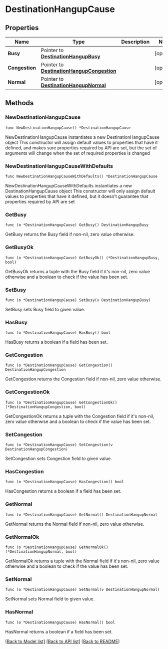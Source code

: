 # DestinationHangupCause

## Properties

Name | Type | Description | Notes
------------ | ------------- | ------------- | -------------
**Busy** | Pointer to [**DestinationHangupBusy**](DestinationHangupBusy.md) |  | [optional]
**Congestion** | Pointer to [**DestinationHangupCongestion**](DestinationHangupCongestion.md) |  | [optional]
**Normal** | Pointer to [**DestinationHangupNormal**](DestinationHangupNormal.md) |  | [optional]

## Methods

### NewDestinationHangupCause

`func NewDestinationHangupCause() *DestinationHangupCause`

NewDestinationHangupCause instantiates a new DestinationHangupCause object
This constructor will assign default values to properties that have it defined,
and makes sure properties required by API are set, but the set of arguments
will change when the set of required properties is changed

### NewDestinationHangupCauseWithDefaults

`func NewDestinationHangupCauseWithDefaults() *DestinationHangupCause`

NewDestinationHangupCauseWithDefaults instantiates a new DestinationHangupCause object
This constructor will only assign default values to properties that have it defined,
but it doesn't guarantee that properties required by API are set

### GetBusy

`func (o *DestinationHangupCause) GetBusy() DestinationHangupBusy`

GetBusy returns the Busy field if non-nil, zero value otherwise.

### GetBusyOk

`func (o *DestinationHangupCause) GetBusyOk() (*DestinationHangupBusy, bool)`

GetBusyOk returns a tuple with the Busy field if it's non-nil, zero value otherwise
and a boolean to check if the value has been set.

### SetBusy

`func (o *DestinationHangupCause) SetBusy(v DestinationHangupBusy)`

SetBusy sets Busy field to given value.

### HasBusy

`func (o *DestinationHangupCause) HasBusy() bool`

HasBusy returns a boolean if a field has been set.

### GetCongestion

`func (o *DestinationHangupCause) GetCongestion() DestinationHangupCongestion`

GetCongestion returns the Congestion field if non-nil, zero value otherwise.

### GetCongestionOk

`func (o *DestinationHangupCause) GetCongestionOk() (*DestinationHangupCongestion, bool)`

GetCongestionOk returns a tuple with the Congestion field if it's non-nil, zero value otherwise
and a boolean to check if the value has been set.

### SetCongestion

`func (o *DestinationHangupCause) SetCongestion(v DestinationHangupCongestion)`

SetCongestion sets Congestion field to given value.

### HasCongestion

`func (o *DestinationHangupCause) HasCongestion() bool`

HasCongestion returns a boolean if a field has been set.

### GetNormal

`func (o *DestinationHangupCause) GetNormal() DestinationHangupNormal`

GetNormal returns the Normal field if non-nil, zero value otherwise.

### GetNormalOk

`func (o *DestinationHangupCause) GetNormalOk() (*DestinationHangupNormal, bool)`

GetNormalOk returns a tuple with the Normal field if it's non-nil, zero value otherwise
and a boolean to check if the value has been set.

### SetNormal

`func (o *DestinationHangupCause) SetNormal(v DestinationHangupNormal)`

SetNormal sets Normal field to given value.

### HasNormal

`func (o *DestinationHangupCause) HasNormal() bool`

HasNormal returns a boolean if a field has been set.

[[Back to Model list]](../README.md#documentation-for-models) [[Back to API list]](../README.md#documentation-for-api-endpoints) [[Back to README]](../README.md)
